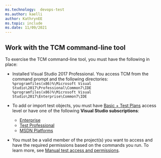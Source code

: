 ```yaml
---
ms.technology:  devops-test
ms.author: kaelli
author: KathrynEE
ms.topic: include
ms.date: 11/09/2021
---
```



## Work with the TCM command-line tool 

To exercise the TCM command-line tool, you must have the following in place: 

- Installed Visual Studio 2017 Professional. You access TCM from the command prompt and the following directories: 
	`%programfiles(x86)%\Microsoft Visual Studio\2017\Professional\Common7\IDE`  
	`%programfiles(x86)%\Microsoft Visual Studio\2017\Enterprise\Common7\IDE` 

- To add or import test objects, you must have [Basic + Test Plans](https://marketplace.visualstudio.com/items?itemName=ms.vss-testmanager-web) access level or have one of the following **Visual Studio subscriptions**:

	- [Enterprise](https://visualstudio.microsoft.com/vs/enterprise/)
	- [Test Professional](https://visualstudio.microsoft.com/vs/test-professional/)
	- [MSDN Platforms](https://visualstudio.microsoft.com/msdn-platforms/)

- You must be a valid member of the project(s) you want to access and have the required permissions based on the commands you run. To learn more, see [Manual test access and permissions](../manual-test-permissions.md). 


